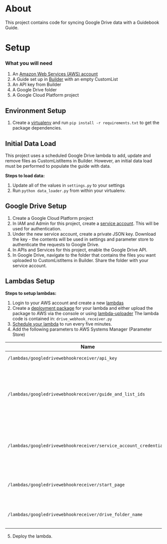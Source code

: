 # About
This project contains code for syncing Google Drive data with a Guidebook Guide.

# Setup
### What you will need
1. An [Amazon Web Services (AWS) account](https://aws.amazon.com/)
2. A Guide set up in [Builder](https://builder.guidebook.com/) with an empty CustomList
3. An API key from Builder
4. A Google Drive folder
5. A Google Cloud Platform project

## Environment Setup
1. Create a [virtualenv](https://virtualenv.pypa.io/en/stable/) and run `pip install -r requirements.txt` to get the package dependencies.

## Initial Data Load
This project uses a scheduled Google Drive lambda to add, update and remove files as CustomListItems in Builder. However, an initial data load must be performed to populate the guide with data.

**Steps to load data:**
1. Update all of the values in `settings.py` to your settings
2. Run `python data_loader.py` from within your virtualenv.

## Google Drive Setup
1. Create a Google Cloud Platform project
2. In IAM and Admin for this project, create a [service account](https://cloud.google.com/iam/docs/creating-managing-service-accounts). This will be used for authentication.
3. Under the new service account, create a private JSON key. Download the key - the contents will be used in settings and parameter store to authenticate the requests to Google Drive.
4. In APIs and Services for this project, enable the Google Drive API.
5. In Google Drive, navigate to the folder that contains the files you want uploaded to CustomListItems in Builder. Share the folder with your service account.

## Lambdas Setup
**Steps to setup lambdas:**
1. Login to your AWS account and create a new [lambdas](https://docs.aws.amazon.com/lambda/latest/dg/lambda-python.html) 
2. Create a [deployment package](https://docs.aws.amazon.com/lambda/latest/dg/python-package-create.html#python-package-create-with-dependency) for your lambda and either upload the package to AWS via the console or using [lambda-uploader](https://github.com/rackerlabs/lambda-uploader)
The lambda code is contained in: `drive_webhook_receiver.py`
3. [Schedule your lambda](https://docs.aws.amazon.com/AmazonCloudWatch/latest/events/RunLambdaSchedule.html) to run every five minutes.
4. Add the following parameters to AWS Systems Manager (Parameter Store)

| Name | Type | Value |
| ----------- | ----------- | ----------- |
| `/lambdas/googledrivewebhookreceiver/api_key` | SecureString| Your Builder API key |
| `/lambdas/googledrivewebhookreceiver/guide_and_list_ids` | String | List of guide and custom list ids to update in Builder, ex: (<guide1_id>, <list1_id>), (<guide2_id>, <list2_id>)|
| `/lambdas/googledrivewebhookreceiver/service_account_credentials` | SecureString | The credentials dictionary for your service account generated for the project. |
| `/lambdas/googledrivewebhookreceiver/start_page` | String| The starting page of changes to watch in Google Drive. |
| `/lambdas/googledrivewebhookreceiver/drive_folder_name` | String| The name of the folder to watch in Google Drive. |

5. Deploy the lambda.

